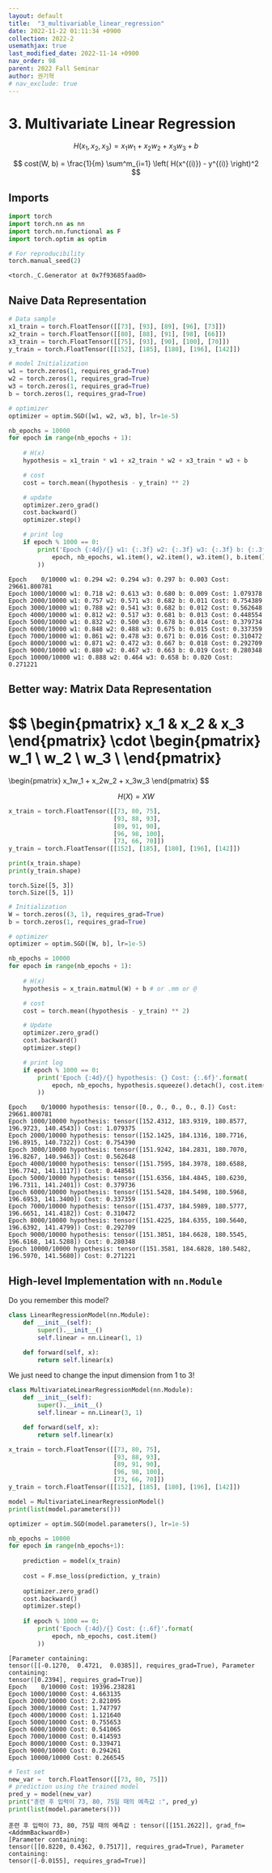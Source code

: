 ```yaml
---
layout: default
title:  "3_multivariable_linear_regression"
date: 2022-11-22 01:11:34 +0900
collection: 2022-2
usemathjax: true
last_modified_date: 2022-11-14 +0900
nav_order: 98
parent: 2022 Fall Seminar
author: 권기혁
# nav_exclude: true
---
```

# 3. Multivariate Linear Regression

$$ H(x_1, x_2, x_3) = x_1w_1 + x_2w_2 + x_3w_3 + b $$

$$ cost(W, b) = \frac{1}{m} \sum^m_{i=1} \left( H(x^{(i)}) - y^{(i)} \right)^2 $$

## Imports


```python
import torch
import torch.nn as nn
import torch.nn.functional as F
import torch.optim as optim
```


```python
# For reproducibility
torch.manual_seed(2)
```




    <torch._C.Generator at 0x7f93685faad0>



## Naive Data Representation


```python
# Data sample
x1_train = torch.FloatTensor([[73], [93], [89], [96], [73]])
x2_train = torch.FloatTensor([[80], [88], [91], [98], [66]])
x3_train = torch.FloatTensor([[75], [93], [90], [100], [70]])
y_train = torch.FloatTensor([[152], [185], [180], [196], [142]])
```


```python
# model Initialization
w1 = torch.zeros(1, requires_grad=True)
w2 = torch.zeros(1, requires_grad=True)
w3 = torch.zeros(1, requires_grad=True)
b = torch.zeros(1, requires_grad=True)

# optimizer
optimizer = optim.SGD([w1, w2, w3, b], lr=1e-5)

nb_epochs = 10000
for epoch in range(nb_epochs + 1):
    
    # H(x) 
    hypothesis = x1_train * w1 + x2_train * w2 + x3_train * w3 + b

    # cost 
    cost = torch.mean((hypothesis - y_train) ** 2)

    # update
    optimizer.zero_grad()
    cost.backward()
    optimizer.step()

    # print log
    if epoch % 1000 == 0:
        print('Epoch {:4d}/{} w1: {:.3f} w2: {:.3f} w3: {:.3f} b: {:.3f} Cost: {:.6f}'.format(
            epoch, nb_epochs, w1.item(), w2.item(), w3.item(), b.item(), cost.item()
        ))
```

    Epoch    0/10000 w1: 0.294 w2: 0.294 w3: 0.297 b: 0.003 Cost: 29661.800781
    Epoch 1000/10000 w1: 0.718 w2: 0.613 w3: 0.680 b: 0.009 Cost: 1.079378
    Epoch 2000/10000 w1: 0.757 w2: 0.571 w3: 0.682 b: 0.011 Cost: 0.754389
    Epoch 3000/10000 w1: 0.788 w2: 0.541 w3: 0.682 b: 0.012 Cost: 0.562648
    Epoch 4000/10000 w1: 0.812 w2: 0.517 w3: 0.681 b: 0.013 Cost: 0.448554
    Epoch 5000/10000 w1: 0.832 w2: 0.500 w3: 0.678 b: 0.014 Cost: 0.379734
    Epoch 6000/10000 w1: 0.848 w2: 0.488 w3: 0.675 b: 0.015 Cost: 0.337359
    Epoch 7000/10000 w1: 0.861 w2: 0.478 w3: 0.671 b: 0.016 Cost: 0.310472
    Epoch 8000/10000 w1: 0.871 w2: 0.472 w3: 0.667 b: 0.018 Cost: 0.292709
    Epoch 9000/10000 w1: 0.880 w2: 0.467 w3: 0.663 b: 0.019 Cost: 0.280348
    Epoch 10000/10000 w1: 0.888 w2: 0.464 w3: 0.658 b: 0.020 Cost: 0.271221
    

## Better way: Matrix Data Representation

$$
\begin{pmatrix}
x_1 & x_2 & x_3
\end{pmatrix}
\cdot
\begin{pmatrix}
w_1 \\
w_2 \\
w_3 \\
\end{pmatrix}
=
\begin{pmatrix}
x_1w_1 + x_2w_2 + x_3w_3
\end{pmatrix}
$$

$$ H(X) = XW $$


```python
x_train = torch.FloatTensor([[73, 80, 75],
                             [93, 88, 93],
                             [89, 91, 90],
                             [96, 98, 100],
                             [73, 66, 70]])
y_train = torch.FloatTensor([[152], [185], [180], [196], [142]])
```


```python
print(x_train.shape)
print(y_train.shape)
```

    torch.Size([5, 3])
    torch.Size([5, 1])
    


```python
# Initialization
W = torch.zeros((3, 1), requires_grad=True)
b = torch.zeros(1, requires_grad=True)

# optimizer 
optimizer = optim.SGD([W, b], lr=1e-5)

nb_epochs = 10000
for epoch in range(nb_epochs + 1):
    
    # H(x)
    hypothesis = x_train.matmul(W) + b # or .mm or @

    # cost
    cost = torch.mean((hypothesis - y_train) ** 2)

    # Update
    optimizer.zero_grad()
    cost.backward()
    optimizer.step()

    # print log
    if epoch % 1000 == 0:
        print('Epoch {:4d}/{} hypothesis: {} Cost: {:.6f}'.format(
            epoch, nb_epochs, hypothesis.squeeze().detach(), cost.item()
        ))
```

    Epoch    0/10000 hypothesis: tensor([0., 0., 0., 0., 0.]) Cost: 29661.800781
    Epoch 1000/10000 hypothesis: tensor([152.4312, 183.9319, 180.8577, 196.9723, 140.4543]) Cost: 1.079375
    Epoch 2000/10000 hypothesis: tensor([152.1425, 184.1316, 180.7716, 196.8915, 140.7322]) Cost: 0.754390
    Epoch 3000/10000 hypothesis: tensor([151.9242, 184.2831, 180.7070, 196.8267, 140.9463]) Cost: 0.562648
    Epoch 4000/10000 hypothesis: tensor([151.7595, 184.3978, 180.6588, 196.7742, 141.1117]) Cost: 0.448561
    Epoch 5000/10000 hypothesis: tensor([151.6356, 184.4845, 180.6230, 196.7311, 141.2401]) Cost: 0.379736
    Epoch 6000/10000 hypothesis: tensor([151.5428, 184.5498, 180.5968, 196.6953, 141.3400]) Cost: 0.337359
    Epoch 7000/10000 hypothesis: tensor([151.4737, 184.5989, 180.5777, 196.6651, 141.4182]) Cost: 0.310472
    Epoch 8000/10000 hypothesis: tensor([151.4225, 184.6355, 180.5640, 196.6392, 141.4799]) Cost: 0.292709
    Epoch 9000/10000 hypothesis: tensor([151.3851, 184.6628, 180.5545, 196.6168, 141.5288]) Cost: 0.280348
    Epoch 10000/10000 hypothesis: tensor([151.3581, 184.6828, 180.5482, 196.5970, 141.5680]) Cost: 0.271221
    

## High-level Implementation with `nn.Module`

Do you remember this model?


```python
class LinearRegressionModel(nn.Module):
    def __init__(self):
        super().__init__()
        self.linear = nn.Linear(1, 1)

    def forward(self, x):
        return self.linear(x)
```

We just need to change the input dimension from 1 to 3!


```python
class MultivariateLinearRegressionModel(nn.Module):
    def __init__(self):
        super().__init__()
        self.linear = nn.Linear(3, 1)

    def forward(self, x):
        return self.linear(x)
```


```python
x_train = torch.FloatTensor([[73, 80, 75],
                             [93, 88, 93],
                             [89, 91, 90],
                             [96, 98, 100],
                             [73, 66, 70]])
y_train = torch.FloatTensor([[152], [185], [180], [196], [142]])

model = MultivariateLinearRegressionModel()
print(list(model.parameters()))

optimizer = optim.SGD(model.parameters(), lr=1e-5)

nb_epochs = 10000
for epoch in range(nb_epochs+1):
    
    prediction = model(x_train)
    
    cost = F.mse_loss(prediction, y_train)
    
    optimizer.zero_grad()
    cost.backward()
    optimizer.step()
    
    if epoch % 1000 == 0:
        print('Epoch {:4d}/{} Cost: {:.6f}'.format(
            epoch, nb_epochs, cost.item()
        ))
```

    [Parameter containing:
    tensor([[-0.1270,  0.4721,  0.0385]], requires_grad=True), Parameter containing:
    tensor([0.2394], requires_grad=True)]
    Epoch    0/10000 Cost: 19396.238281
    Epoch 1000/10000 Cost: 4.663135
    Epoch 2000/10000 Cost: 2.821095
    Epoch 3000/10000 Cost: 1.747797
    Epoch 4000/10000 Cost: 1.121640
    Epoch 5000/10000 Cost: 0.755653
    Epoch 6000/10000 Cost: 0.541065
    Epoch 7000/10000 Cost: 0.414593
    Epoch 8000/10000 Cost: 0.339471
    Epoch 9000/10000 Cost: 0.294261
    Epoch 10000/10000 Cost: 0.266545
    


```python
# Test set
new_var =  torch.FloatTensor([[73, 80, 75]]) 
# prediction using the trained model
pred_y = model(new_var) 
print("훈련 후 입력이 73, 80, 75일 때의 예측값 :", pred_y) 
print(list(model.parameters()))

```

    훈련 후 입력이 73, 80, 75일 때의 예측값 : tensor([[151.2622]], grad_fn=<AddmmBackward0>)
    [Parameter containing:
    tensor([[0.8220, 0.4362, 0.7517]], requires_grad=True), Parameter containing:
    tensor([-0.0155], requires_grad=True)]
    


```python

```


```python

```
